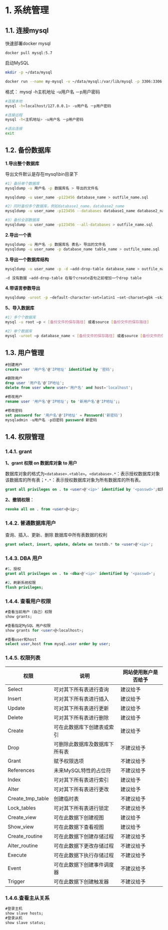 # 1. 系统管理

## 1.1. 连接mysql

快速部署docker mysql

```
docker pull mysql:5.7
```

启动MySQL

```bash
mkdir -p ~/data/mysql

docker run --name my-mysql -v ~/data/mysql:/var/lib/mysql -p 3306:3306 -e MYSQL_ROOT_PASSWORD=123456 -d mysql:5.7
```

格式： mysql -h主机地址 -u用户名 －p用户密码

```bash
#连接本地
mysql -h<localhost/127.0.0.1> -u用户名 －p用户密码

#连接远程
mysql -h<主机地址> -u用户名 －p用户密码

#退出连接
exit
```

## 1.2. 备份数据库

**1.导出整个数据库**

导出文件默认是存在mysql\bin目录下

```bash
#1）备份单个数据库
mysqldump -u 用户名 -p 数据库名 > 导出的文件名

mysqldump -u user_name -p123456 database_name > outfile_name.sql

#2）同时备份多个数据库，例如database1_name，database2_name
mysqldump -u user_name -p123456 --databases database1_name database2_name > outfile_name.sql

#3）备份全部数据库
mysqldump -u user_name -p123456 --all-databases > outfile_name.sql
```

**2.导出一个表**

```bash
mysqldump -u 用户名 -p 数据库名 表名> 导出的文件名
mysqldump -u user_name -p database_name table_name > outfile_name.sql
```

**3.导出一个数据库结构**

```bash
mysqldump -u user_name -p -d –add-drop-table database_name > outfile_name.sql

-d 没有数据 –add-drop-table 在每个create语句之前增加一个drop table
```

**4.带语言参数导出**

```bash
mysqldump -uroot -p –default-character-set=latin1 –set-charset=gbk –skip-opt database_name > outfile_name.sql
```

**5、导入数据库**

```bash
#1）多个个数据库
mysql -u root –p < [备份文件的保存路径] 或者source [备份文件的保存路径]

#2）单个数据库
mysql -uroot –p database_name < [备份文件的保存路径] 或者source [备份文件的保存路径]
```

## 1.3. 用户管理

```sql
#创建用户
create user '用户名'@'IP地址' identified by '密码';

#删除用户
drop user '用户名'@'IP地址';
delete from user where user='用户名' and host='localhost';

#修改用户
rename user '用户名'@'IP地址'; to '新用户名'@'IP地址';;

#修改密码
set password for '用户名'@'IP地址' = Password('新密码')
mysqladmin -u用户名 -p旧密码 password 新密码
```

## 1.4. 权限管理

### 1.4.1. grant

**1、grant 权限 on 数据库对象 to 用户**

数据库对象的格式为`<database>.<table>`。`<database>.*`：表示授权数据库对象该数据库的所有表；`*.*`：表示授权数据库对象为所有数据库的所有表。

```sql
grant all privileges on . to <user>@'<ip>' identified by '<passwd>';如果<ip>为'%'表示不限制IP。
```

**2、撤销权限**：

```sql
revoke all on . from <user>@<ip>; 
```

### 1.4.2. 普通数据库用户

查询、插入、更新、删除 数据库中所有表数据的权利

```sql
grant select, insert, update, delete on testdb.* to <user>@'<ip>';
```

### 1.4.3. DBA 用户

```sql
#1、授权
grant all privileges on . to <dba>@'<ip>' identified by '<passwd>';

#2、刷新系统权限
flush privileges;
```

### 1.4.4. 查看用户权限

```sql
#查看当前用户（自己）权限
show grants;

#查看指定MySQL 用户权限
show grants for <user>@<localhost>;

#查看user和host
select user,host from mysql.user order by user;
```

### 1.4.5. 权限列表

| 权限             | 说明                           | 网站使用账户是否给予 |
| ---------------- | ------------------------------ | -------------------- |
| Select           | 可对其下所有表进行查询         | 建议给予             |
| Insert           | 可对其下所有表进行插入         | 建议给予             |
| Update           | 可对其下所有表进行更新         | 建议给予             |
| Delete           | 可对其下所有表进行删除         | 建议给予             |
| Create           | 可在此数据库下创建表或索引     | 建议给予             |
| Drop             | 可删除此数据库及数据库下所有表 | 不建议给予           |
| Grant            | 赋予权限选项                   | 不建议给予           |
| References       | 未来MySQL特性的占位符          | 不建议给予           |
| Index            | 可对其下所有表进行索引         | 建议给予             |
| Alter            | 可对其下所有表进行更改         | 建议给予             |
| Create_tmp_table | 创建临时表                     | 不建议给予           |
| Lock_tables      | 可对其下所有表进行锁定         | 不建议给予           |
| Create_view      | 可在此数据下创建视图           | 建议给予             |
| Show_view        | 可在此数据下查看视图           | 建议给予             |
| Create_routine   | 可在此数据下创建存储过程       | 不建议给予           |
| Alter_routine    | 可在此数据下更改存储过程       | 不建议给予           |
| Execute          | 可在此数据下执行存储过程       | 不建议给予           |
| Event            | 可在此数据下创建事件调度器     | 不建议给予           |
| Trigger          | 可在此数据下创建触发器         | 不建议给予           |

### 1.4.6.查看主从关系

```sql
#登录主机
show slave hosts;
#登录从机
show slave status;
```
